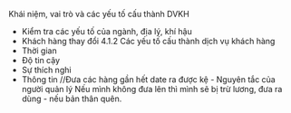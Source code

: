 Khái niệm, vai trò và các yếu tố cấu thành DVKH
- Kiểm tra các yếu tố của ngành, địa lý, khí hậu
- Khách hàng thay đổi
  4.1.2 Các yếu tố cấu thành dịch vụ khách hàng
- Thời gian
- Độ tin cậy
- Sự thích nghi
- Thông tin
//Đưa các hàng gần hết date ra được kệ - Nguyên tắc của người quản lý
Nếu mình không đưa lên thì mình sẽ bị trừ lương, đưa ra dùng - nếu bản thân quên.